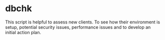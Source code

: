 # dbchk
This script is helpful to assess new clients. To see how their environment is setup, potential security issues, performance issues and to develop an initial action plan.
